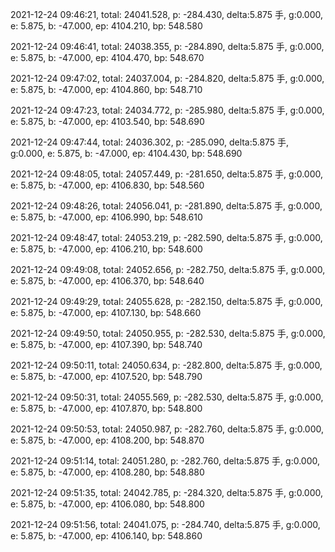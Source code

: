 2021-12-24 09:46:21, total: 24041.528, p: -284.430, delta:5.875 手, g:0.000, e: 5.875, b: -47.000, ep: 4104.210, bp: 548.580

2021-12-24 09:46:41, total: 24038.355, p: -284.890, delta:5.875 手, g:0.000, e: 5.875, b: -47.000, ep: 4104.470, bp: 548.670

2021-12-24 09:47:02, total: 24037.004, p: -284.820, delta:5.875 手, g:0.000, e: 5.875, b: -47.000, ep: 4104.860, bp: 548.710

2021-12-24 09:47:23, total: 24034.772, p: -285.980, delta:5.875 手, g:0.000, e: 5.875, b: -47.000, ep: 4103.540, bp: 548.690

2021-12-24 09:47:44, total: 24036.302, p: -285.090, delta:5.875 手, g:0.000, e: 5.875, b: -47.000, ep: 4104.430, bp: 548.690

2021-12-24 09:48:05, total: 24057.449, p: -281.650, delta:5.875 手, g:0.000, e: 5.875, b: -47.000, ep: 4106.830, bp: 548.560

2021-12-24 09:48:26, total: 24056.041, p: -281.890, delta:5.875 手, g:0.000, e: 5.875, b: -47.000, ep: 4106.990, bp: 548.610

2021-12-24 09:48:47, total: 24053.219, p: -282.590, delta:5.875 手, g:0.000, e: 5.875, b: -47.000, ep: 4106.210, bp: 548.600

2021-12-24 09:49:08, total: 24052.656, p: -282.750, delta:5.875 手, g:0.000, e: 5.875, b: -47.000, ep: 4106.370, bp: 548.640

2021-12-24 09:49:29, total: 24055.628, p: -282.150, delta:5.875 手, g:0.000, e: 5.875, b: -47.000, ep: 4107.130, bp: 548.660

2021-12-24 09:49:50, total: 24050.955, p: -282.530, delta:5.875 手, g:0.000, e: 5.875, b: -47.000, ep: 4107.390, bp: 548.740

2021-12-24 09:50:11, total: 24050.634, p: -282.800, delta:5.875 手, g:0.000, e: 5.875, b: -47.000, ep: 4107.520, bp: 548.790

2021-12-24 09:50:31, total: 24055.569, p: -282.530, delta:5.875 手, g:0.000, e: 5.875, b: -47.000, ep: 4107.870, bp: 548.800

2021-12-24 09:50:53, total: 24050.987, p: -282.760, delta:5.875 手, g:0.000, e: 5.875, b: -47.000, ep: 4108.200, bp: 548.870

2021-12-24 09:51:14, total: 24051.280, p: -282.760, delta:5.875 手, g:0.000, e: 5.875, b: -47.000, ep: 4108.280, bp: 548.880

2021-12-24 09:51:35, total: 24042.785, p: -284.320, delta:5.875 手, g:0.000, e: 5.875, b: -47.000, ep: 4106.080, bp: 548.800

2021-12-24 09:51:56, total: 24041.075, p: -284.740, delta:5.875 手, g:0.000, e: 5.875, b: -47.000, ep: 4106.140, bp: 548.860